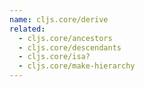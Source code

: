 ```yaml
---
name: cljs.core/derive
related:
  - cljs.core/ancestors
  - cljs.core/descendants
  - cljs.core/isa?
  - cljs.core/make-hierarchy
---
```


